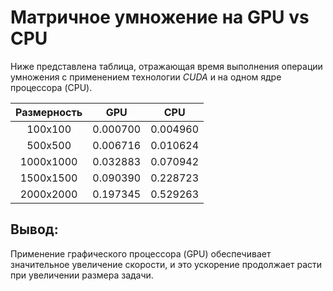 # Матричное умножение на GPU vs CPU

Ниже представлена таблица, отражающая время выполнения операции умножения с применением технологии *CUDA* и на одном ядре процессора (CPU).

| Размерность   | GPU             | CPU           |
|:-------------:|:---------------:|:-------------:|
| 100x100       | 0.000700        | 0.004960      |
| 500x500       | 0.006716        | 0.010624      |
| 1000x1000     | 0.032883        | 0.070942      |
| 1500x1500     | 0.090390        | 0.228723      |
| 2000x2000     | 0.197345        | 0.529263      |

## Вывод:
Применение графического процессора (GPU) обеспечивает значительное увеличение скорости, и это ускорение продолжает расти при увеличении размера задачи.
